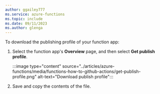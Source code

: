 ```yaml
---
author: ggailey777
ms.service: azure-functions
ms.topic: include
ms.date: 09/11/2023
ms.author: glenga
---
```


To download the publishing profile of your function app:

1. Select the function app's **Overview** page, and then select **Get publish profile**.

   :::image type="content" source="../articles/azure-functions/media/functions-how-to-github-actions/get-publish-profile.png" alt-text="Download publish profile":::

1. Save and copy the contents of the file.